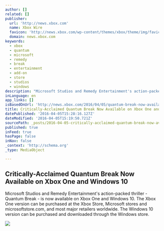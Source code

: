```yaml
---
author: []
related: []
publisher:
  url: 'http://news.xbox.com'
  name: Xbox Wire
  favicon: 'http://news.xbox.com/wp-content/themes/xbox/theme/img/favicons/favicon.ico'
  domain: news.xbox.com
keywords:
  - xbox
  - quantum
  - microsoft
  - remedy
  - break
  - entertainment
  - add-on
  - store
  - studios
  - windows
description: "Microsoft Studios and Remedy Entertainment's action-packed thriller - Quantum Break - is now available on Xbox One and Windows 10. The Xbox One version can be purchased at the Xbox Store, Microsoft stores and microsoftstore.com, and most major retailers worldwide. The Windows 10 version can be purchased and downloaded through the Windows store."
inLanguage: en
app_links: []
isBasedOnUrl: 'http://news.xbox.com/2016/04/05/quantum-break-now-available-xbox/'
title: Critically-Acclaimed Quantum Break Now Available on Xbox One and Windows 10
datePublished: '2016-04-05T15:28:16.127Z'
dateModified: '2016-04-05T15:19:50.721Z'
sourcePath: _posts/2016-04-05-critically-acclaimed-quantum-break-now-available-on-xbox-one.md
published: true
inFeed: true
hasPage: false
inNav: false
_context: 'http://schema.org'
_type: MediaObject

---
```

<article style=""><h1>Critically-Acclaimed Quantum Break Now Available on Xbox One and Windows 10</h1><p>Microsoft Studios and Remedy Entertainment's action-packed thriller - Quantum Break - is now available on Xbox One and Windows 10. The Xbox One version can be purchased at the Xbox Store, Microsoft stores and microsoftstore.com, and most major retailers worldwide. The Windows 10 version can be purchased and downloaded through the Windows store.</p><img src="https://img.youtube.com/vi/eU17_kd-e4w/maxresdefault.jpg" /></article>